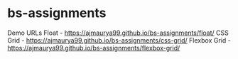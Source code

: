 # bs-assignments

Demo URLs
Float - https://ajmaurya99.github.io/bs-assignments/float/
CSS Grid - https://ajmaurya99.github.io/bs-assignments/css-grid/
Flexbox Grid - https://ajmaurya99.github.io/bs-assignments/flexbox-grid/
